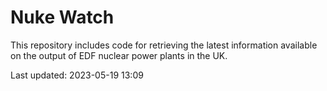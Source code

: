 # Nuke Watch

This repository includes code for retrieving the latest information available on the output of EDF nuclear power plants in the UK.

Last updated: 2023-05-19 13:09